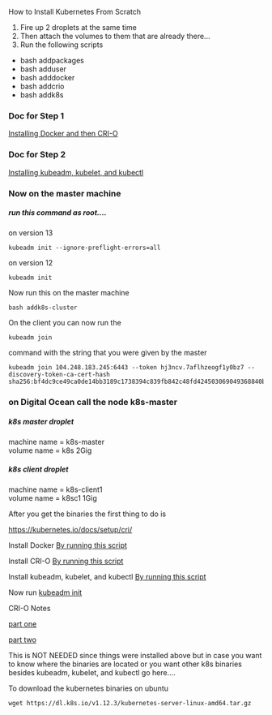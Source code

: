 How to Install Kubernetes From Scratch

1) Fire up 2 droplets at the same time
2) Then attach the volumes to them that are already there...
3) Run the following scripts
* bash addpackages
* bash adduser
* bash adddocker
* bash addcrio
* bash addk8s

### Doc for Step 1
[Installing Docker and then CRI-O](https://kubernetes.io/docs/setup/cri/)
### Doc for Step 2
[Installing kubeadm, kubelet, and kubectl](https://kubernetes.io/docs/setup/independent/install-kubeadm/)

### Now on the master machine
##### run this command as root....

on version 13
```
kubeadm init --ignore-preflight-errors=all
```
on version 12
```
kubeadm init
```

Now run this on the master machine
```
bash addk8s-cluster
```

On the client you can now run the
```
kubeadm join
```
command with the string that you were given by the master

```
kubeadm join 104.248.183.245:6443 --token hj3ncv.7aflhzeogf1y0bz7 --discovery-token-ca-cert-hash sha256:bf4dc9ce49ca0de14bb3189c1738394c839fb842c48fd424503069049368840b
```

### on Digital Ocean call the node k8s-master

##### k8s master droplet

machine name = k8s-master   
volume name = k8s 2Gig

##### k8s client droplet

machine name = k8s-client1   
volume name = k8sc1 1Gig



After you get the binaries the first thing to do is

https://kubernetes.io/docs/setup/cri/

Install Docker
[By running this script](https://github.com/stormasm/ubuntu/blob/master/k8s/adddocker.bash)

Install CRI-O
[By running this script](https://github.com/stormasm/ubuntu/blob/master/k8s/addcrio.bash)

Install kubeadm, kubelet, and kubectl
[By running this script](https://github.com/stormasm/ubuntu/blob/master/k8s/addk8s.bash)

Now run
[kubeadm init](https://kubernetes.io/docs/setup/independent/create-cluster-kubeadm/)


CRI-O Notes

[part one](https://github.com/kubernetes-sigs/cri-tools#install-crictl)

[part two](https://github.com/kubernetes-sigs/cri-o/blob/master/tutorial.md#ensure-the-crio-service-is-running)

This is NOT NEEDED since things were installed above but in case you want to know where the binaries are located or you want other k8s binaries besides kubeadm, kubelet, and kubectl
go here....

To download the kubernetes binaries on ubuntu
```
wget https://dl.k8s.io/v1.12.3/kubernetes-server-linux-amd64.tar.gz
```
